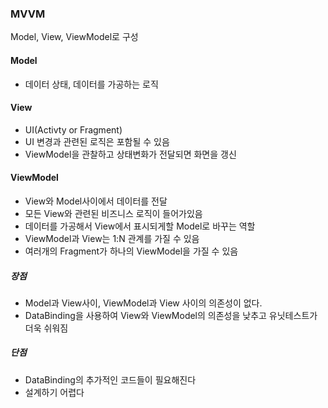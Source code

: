 ### MVVM
Model, View, ViewModel로 구성

#### Model
- 데이터 상태, 데이터를 가공하는 로직

#### View
- UI(Activty or Fragment)
- UI 변경과 관련된 로직은 포함될 수 있음
- ViewModel을 관찰하고 상태변화가 전달되면 화면을 갱신

#### ViewModel
- View와 Model사이에서 데이터를 전달
- 모든 View와 관련된 비즈니스 로직이 들어가있음
- 데이터를 가공해서 View에서 표시되게할 Model로 바꾸는 역할
- ViewModel과 View는 1:N 관계를 가질 수 있음
- 여러개의 Fragment가 하나의 ViewModel을 가질 수 있음

##### 장점
- Model과 View사이, ViewModel과 View 사이의 의존성이 없다.
- DataBinding을 사용하여 View와 ViewModel의 의존성을 낮추고 유닛테스트가 더욱 쉬워짐

##### 단점
- DataBinding의 추가적인 코드들이 필요해진다
- 설계하기 어렵다